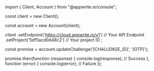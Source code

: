 import { Client,  Account } from "@appwrite.io/console";

const client = new Client();

const account = new Account(client);

client
    .setEndpoint('https://cloud.appwrite.io/v1') // Your API Endpoint
    .setProject('5df5acd0d48c2') // Your project ID
;

const promise = account.updateChallenge('[CHALLENGE_ID]', '[OTP]');

promise.then(function (response) {
    console.log(response); // Success
}, function (error) {
    console.log(error); // Failure
});